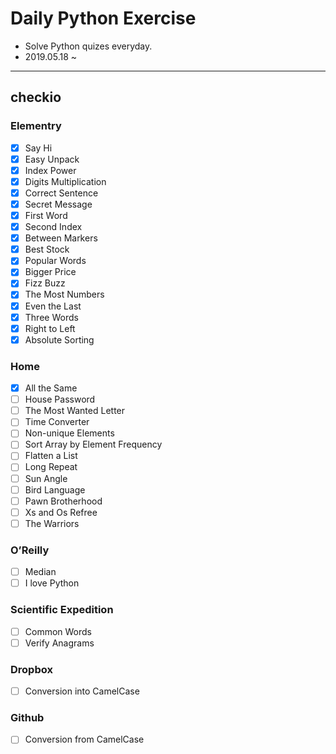 # Daily Python Exercise

- Solve Python quizes everyday.
- 2019.05.18 ~

---

## checkio

### Elementry

- [x] Say Hi
- [x] Easy Unpack
- [x] Index Power
- [x] Digits Multiplication
- [x] Correct Sentence
- [x] Secret Message
- [x] First Word
- [x] Second Index
- [x] Between Markers
- [x] Best Stock
- [x] Popular Words
- [x] Bigger Price
- [x] Fizz Buzz
- [x] The Most Numbers
- [x] Even the Last
- [x] Three Words
- [x] Right to Left
- [x] Absolute Sorting

### Home

- [x] All the Same
- [ ] House Password
- [ ] The Most Wanted Letter
- [ ] Time Converter
- [ ] Non-unique Elements
- [ ] Sort Array by Element Frequency
- [ ] Flatten a List
- [ ] Long Repeat
- [ ] Sun Angle
- [ ] Bird Language
- [ ] Pawn Brotherhood
- [ ] Xs and Os Refree
- [ ] The Warriors

### O’Reilly

- [ ] Median
- [ ] I love Python

### Scientific Expedition

- [ ] Common Words
- [ ] Verify Anagrams

### Dropbox

- [ ] Conversion into CamelCase

### Github

- [ ] Conversion from CamelCase

